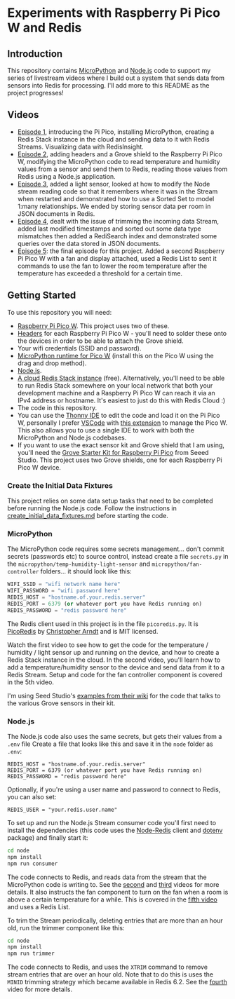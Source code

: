 # Experiments with Raspberry Pi Pico W and Redis

## Introduction

This repository contains [MicroPython](https://micropython.org/) and [Node.js](https://nodejs.org/en/) code to support my series of livestream videos where I build out a system that sends data from sensors into Redis for processing.  I'll add more to this README as the project progresses!

## Videos

* [Episode 1](https://www.youtube.com/watch?v=8Q3jK5CAfNQ), introducing the Pi Pico, installing MicroPython, creating a Redis Stack instance in the cloud and sending data to it with Redis Streams.  Visualizing data with RedisInsight.
* [Episode 2](https://www.youtube.com/watch?v=TQlsvxD6zRM), adding headers and a Grove shield to the Raspberry Pi Pico W, modifying the MicroPython code to read temperature and humidity values from a sensor and send them to Redis, reading those values from Redis using a Node.js application.
* [Episode 3](https://www.youtube.com/watch?v=0vw_vhouca8), added a light sensor, looked at how to modify the Node stream reading code so that it remembers where it was in the Stream when restarted and demonstrated how to use a Sorted Set to model 1:many relationships.  We ended by storing sensor data per room in JSON documents in Redis.
* [Episode 4](https://www.youtube.com/watch?v=MuaJzyUHmx0), dealt with the issue of trimming the incoming data Stream, added last modified timestamps and sorted out some data type mismatches then added a RediSearch index and demonstrated some queries over the data stored in JSON documents.
* [Episode 5](https://www.youtube.com/watch?v=ypQ4bjiKeRo): the final episode for this project.  Added a second Raspberry Pi Pico W with a fan and display attached, used a Redis List to sent it commands to use the fan to lower the room temperature after the temperature has exceeded a threshold for a certain time.

## Getting Started

To use this repository you will need:

* [Raspberry Pi Pico W](https://www.raspberrypi.com/documentation/microcontrollers/raspberry-pi-pico.html).  This project uses two of these.
* [Headers](https://shop.pimoroni.com/products/pico-header-pack?variant=32374935715923) for each Raspberry Pi Pico W - you'll need to solder these onto the devices in order to be able to attach the Grove shield.
* Your wifi credentials (SSID and password).
* [MicroPython runtime for Pico W](https://www.raspberrypi.com/documentation/microcontrollers/micropython.html) (install this on the Pico W using the drag and drop method).
* [Node.js](https://nodejs.org/en/download/).
* [A cloud Redis Stack instance](https://redis.com/try-free/) (free).  Alternatively, you'll need to be able to run Redis Stack somewhere on your local network that both your development machine and a Raspberry Pi Pico W can reach it via an IPv4 address or hostname.  It's easiest to just do this with Redis Cloud :)
* The code in this repository.
* You can use the [Thonny IDE](https://thonny.org/) to edit the code and load it on the Pi Pico W, personally I prefer [VSCode](https://code.visualstudio.com/) with [this extension](https://marketplace.visualstudio.com/items?itemName=paulober.pico-w-go) to manage the Pico W.  This also allows you to use a single IDE to work with both the MicroPython and Node.js codebases.
* If you want to use the exact sensor kit and Grove shield that I am using, you'll need the [Grove Starter Kit for Raspberry Pi Pico](https://www.seeedstudio.com/Grove-Starter-Kit-for-Raspberry-Pi-Pico-p-4851.html) from Seeed Studio.  This project uses two Grove shields, one for each Raspberry Pi Pico W device.

### Create the Initial Data Fixtures

This project relies on some data setup tasks that need to be completed before running the Node.js code.  Follow the instructions in [create_initial_data_fixtures.md](create_initial_data_fixtures.md) before starting the code.

### MicroPython

The MicroPython code requires some secrets management... don't commit secrets (passwords etc) to source control, instead create a file `secrets.py` in the `micropython/temp-humidity-light-sensor` and `micropython/fan-controller` folders... it should look like this:

```python
WIFI_SSID = "wifi network name here"
WIFI_PASSWORD = "wifi password here"
REDIS_HOST = "hostname.of.your.redis.server"
REDIS_PORT = 6379 (or whatever port you have Redis running on)
REDIS_PASSWORD = "redis password here"
```

The Redis client used in this project is in the file `picoredis.py`.  It is [PicoRedis](https://github.com/SpotlightKid/picoredis) by [Christopher Arndt](https://chrisarndt.de/) and is MIT licensed.

Watch the first video to see how to get the code for the temperature / humidity / light sensor up and running on the device, and how to create a Redis Stack instance in the cloud.  In the second video, you'll learn how to add a temperature/humidity sensor to the device and send data from it to a Redis Stream.  Setup and code for the fan controller component is covered in the 5th video.

I'm using Seed Studio's [examples from their wiki](https://wiki.seeedstudio.com/Grove_Shield_for_Pi_Pico_V1.0/) for the code that talks to the various Grove sensors in their kit.

### Node.js

The Node.js code also uses the same secrets, but gets their values from a `.env` file  Create a file that looks like this and save it in the `node` folder as `.env`:

```
REDIS_HOST = "hostname.of.your.redis.server"
REDIS_PORT = 6379 (or whatever port you have Redis running on)
REDIS_PASSWORD = "redis password here"
```

Optionally, if you're using a user name and password to connect to Redis, you can also set:

```
REDIS_USER = "your.redis.user.name"
```

To set up and run the Node.js Stream consumer code you'll first need to install the dependencies (this code uses the [Node-Redis](https://github.com/redis/node-redis) client and [dotenv](https://www.npmjs.com/package/dotenv) package) and finally start it:

```bash
cd node
npm install
npm run consumer
```

The code connects to Redis, and reads data from the stream that the MicroPython code is writing to.  See the [second](https://www.youtube.com/watch?v=TQlsvxD6zRM) and [third](https://www.youtube.com/watch?v=0vw_vhouca8) videos for more details.  It also instructs the fan component to turn on the fan when a room is above a certain temperature for a while.  This is covered in the [fifth video](https://www.youtube.com/watch?v=ypQ4bjiKeRo) and uses a Redis List.

To trim the Stream periodically, deleting entries that are more than an hour old, run the trimmer component like this:

```bash
cd node
npm install
npm run trimmer
```

The code connects to Redis, and uses the `XTRIM` command to remove stream entries that are over an hour old.  Note that to do this is uses the `MINID` trimming strategy which became available in Redis 6.2. See the [fourth](https://www.youtube.com/watch?v=MuaJzyUHmx0) video for more details.
